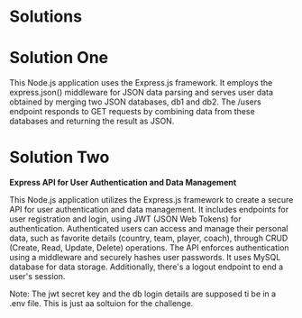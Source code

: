 # Solutions

# Solution One

This Node.js application uses the Express.js framework. 
It employs the express.json() middleware for JSON data parsing and serves user data obtained by merging two JSON databases, db1 and db2.
The /users endpoint responds to GET requests by combining data from these databases and returning the result as JSON.

# Solution Two
**Express API for User Authentication and Data Management**

This Node.js application utilizes the Express.js framework to create a secure API for user authentication and data management. 
It includes endpoints for user registration and login, using JWT (JSON Web Tokens) for authentication. 
Authenticated users can access and manage their personal data, such as favorite details (country, team, player, coach), through CRUD (Create, Read, Update, Delete) operations. 
The API enforces authentication using a middleware and securely hashes user passwords. 
It uses MySQL database for data storage. Additionally, there's a logout endpoint to end a user's session.

Note: The jwt secret key and the db login details are supposed ti be in a .env file. This is just aa soltuion for the challenge.

